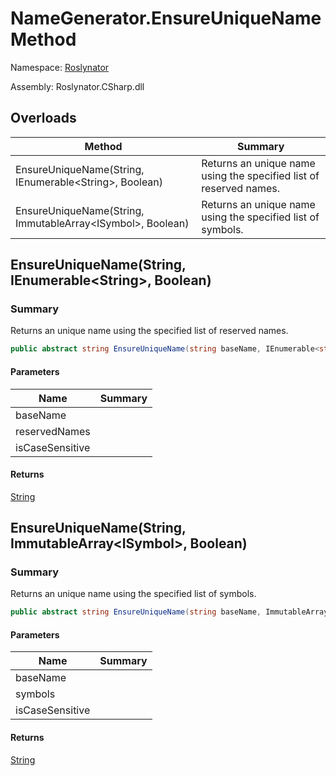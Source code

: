 # NameGenerator\.EnsureUniqueName Method

Namespace: [Roslynator](../../README.md)

Assembly: Roslynator\.CSharp\.dll

## Overloads

| Method | Summary |
| ------ | ------- |
| EnsureUniqueName\(String, IEnumerable\<String>, Boolean\) | Returns an unique name using the specified list of reserved names\. |
| EnsureUniqueName\(String, ImmutableArray\<ISymbol>, Boolean\) | Returns an unique name using the specified list of symbols\. |

## EnsureUniqueName\(String, IEnumerable\<String>, Boolean\)

### Summary

Returns an unique name using the specified list of reserved names\.

```csharp
public abstract string EnsureUniqueName(string baseName, IEnumerable<string> reservedNames, bool isCaseSensitive = true)
```

#### Parameters

| Name | Summary |
| ---- | ------- |
| baseName | |
| reservedNames | |
| isCaseSensitive | |

#### Returns

[String](https://docs.microsoft.com/en-us/dotnet/api/system.string)

## EnsureUniqueName\(String, ImmutableArray\<ISymbol>, Boolean\)

### Summary

Returns an unique name using the specified list of symbols\.

```csharp
public abstract string EnsureUniqueName(string baseName, ImmutableArray<ISymbol> symbols, bool isCaseSensitive = true)
```

#### Parameters

| Name | Summary |
| ---- | ------- |
| baseName | |
| symbols | |
| isCaseSensitive | |

#### Returns

[String](https://docs.microsoft.com/en-us/dotnet/api/system.string)


